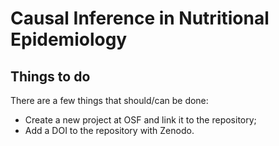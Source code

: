 # Causal Inference in Nutritional Epidemiology

## Things to do
There are a few things that should/can be done:
* Create a new project at OSF and link it to the repository;
* Add a DOI to the repository with Zenodo.
